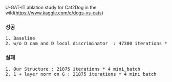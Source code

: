 U-GAT-IT ablation study for Cat2Dog in the wild(https://www.kaggle.com/c/dogs-vs-cats)

### 성공  
<pre>
1. Baseline   
2. w/o D cam and D local discriminator  : 47300 iterations * 4 mini_batch
</pre>

### 실패  
<pre>
1. Our Structure : 21875 iterations * 4 mini_batch
2. 1 + layer norm on G : 21875 iterations * 4 mini_batch
</pre>
